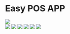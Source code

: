 # Easy POS APP

<div>
<img src="https://github.com/e-khalifa/easy_pos/blob/main/assets/EasyPosAPP.gif">
<div>

<div>
<img src="https://github.com/e-khalifa/easy_pos/blob/main/assets/home.JPG">
<img src="https://github.com/e-khalifa/easy_pos/blob/main/assets/addingCategories.JPG">
<img src="https://github.com/e-khalifa/easy_pos/blob/main/assets/categories.JPG">
<img src="https://github.com/e-khalifa/easy_pos/blob/main/assets/editCategories.JPG">
<img src="https://github.com/e-khalifa/easy_pos/blob/main/assets/products.JPG">
<img src="https://github.com/e-khalifa/easy_pos/blob/main/assets/addingProducts.JPG">
<div>
